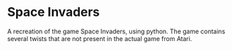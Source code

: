 # Space Invaders
A recreation of the game Space Invaders, using python.
The game contains several twists that are not present in the actual game from Atari.

<p align="center">
  <img src="https://github.com/Ayush-Git/SpaceInvaders/blob/master/images/spaceinvaders.png" hspace="1000">
</p>


